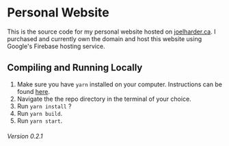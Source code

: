 # Personal Website

This is the source code for my personal website hosted on [joelharder.ca](https://joelharder.ca/). I purchased and currently own the domain and host this website using Google's Firebase hosting service.

## Compiling and Running Locally

1. Make sure you have `yarn` installed on your computer. Instructions can be found [here](https://yarnpkg.com/getting-started/install).
2. Navigate the the repo directory in the terminal of your choice.
3. Run `yarn install` ?
4. Run `yarn build`.
5. Run `yarn start`.

###### Version 0.2.1